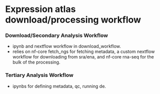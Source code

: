 # Expression atlas download/processing workflow
### Download/Secondary Analysis Workflow 
* ipynb and nextflow workflow in download_workflow.
* relies on nf-core fetch_ngs for fetching metadata, a custom nextflow workflow for downloading from sra/ena, and nf-core rna-seq for the bulk of the processing. 
### Tertiary Analysis Workflow 
* ipynbs for defining metadata, qc, running de.
